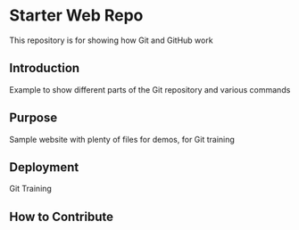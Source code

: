 # Starter Web Repo

This repository is for showing how Git and GitHub work

## Introduction

Example to show different parts of the Git repository and various commands

## Purpose

Sample website with plenty of files for demos, for Git training

## Deployment

Git Training

## How to Contribute

